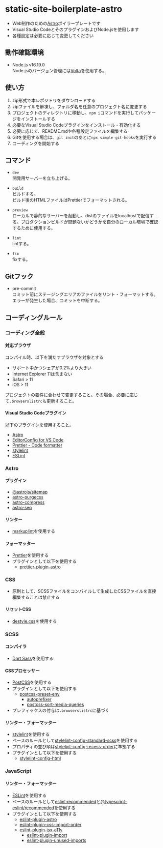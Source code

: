 # static-site-boilerplate-astro
- Web制作のための[Astro](https://astro.build/)ボイラープレートです
- Visual Studio CodeとそのプラグインおよびNode.jsを使用します
- 各種設定は必要に応じて変更してください

## 動作確認環境
- Node.js v16.19.0  
Node.jsのバージョン管理には[Volta](https://volta.sh/)を使用する。

## 使い方
1. zip形式で本レポジトリをダウンロードする
2. zipファイルを解凍し、フォルダ名を任意のプロジェクト名に変更する
3. プロジェクトのディレクトリに移動し、`npm i`コマンドを実行してパッケージをインストールする
4. 必要なVisual Studio Codeプラグインをインストール・有効化する
5. 必要に応じて、README.mdや各種設定ファイルを編集する
6. Gitを使用する場合は、`git init`のあとに`npx simple-git-hooks`を実行する
7. コーディングを開始する

## コマンド
- `dev`  
開発用サーバーを立ち上げる。

- `build`  
ビルドする。  
ビルド後のHTMLファイルはPrettierでフォーマットされる。

- `preview`  
ローカルで静的なサーバーを起動し、distのファイルをlocalhostで配信する。プロダクションビルドが問題ないかどうかを自分のローカル環境で確認するために使用する。

- `lint`  
lintする。

- `fix`  
fixする。

## Gitフック
- pre-commit  
コミット前にステージングエリアのファイルをリント・フォーマットする。エラーが発生した場合、コミットを中断する。

## コーディングルール
### コーディング全般
#### 対応ブラウザ
コンパイル時、以下を満たすブラウザを対象とする  
- サポート中かつシェアが0.2%より大きい
- Internet Explorer 11は含まない
- Safari > 11
- iOS > 11

プロジェクトの要件に合わせて変更すること。その場合、必要に応じて`.browserslistrc`も更新すること。

#### Visual Studio Codeプラグイン
以下のプラグインを使用すること。

- [Astro](https://marketplace.visualstudio.com/items?itemName=astro-build.astro-vscode)
- [EditorConfig for VS Code](https://marketplace.visualstudio.com/items?itemName=EditorConfig.EditorConfig)
- [Prettier - Code formatter](https://marketplace.visualstudio.com/items?itemName=esbenp.prettier-vscode)
- [stylelint](https://marketplace.visualstudio.com/items?itemName=stylelint.vscode-stylelint)
- [ESLint](https://marketplace.visualstudio.com/items?itemName=dbaeumer.vscode-eslint)

### Astro
#### プラグイン
- [@astrojs/sitemap](https://github.com/withastro/astro/tree/main/packages/integrations/sitemap)
- [astro-purgecss](https://github.com/codiume/orbit/tree/main/packages/astro-purgecss)
- [astro-compress](https://github.com/astro-community/astro-compress)
- [astro-seo](https://github.com/jonasmerlin/astro-seo)

#### リンター
- [markuplint](https://github.com/markuplint/markuplint)を使用する

#### フォーマッター
- [Prettier](https://marketplace.visualstudio.com/items?itemName=esbenp.prettier-vscode)を使用する
- プラグインとして以下を使用する
	- [prettier-plugin-astro](https://github.com/withastro/prettier-plugin-astro)

### CSS
- 原則として、SCSSファイルをコンパイルして生成したCSSファイルを直接編集することは禁止する

#### リセットCSS
- [destyle.css](https://github.com/nicolas-cusan/destyle.css)を使用する

### SCSS
#### コンパイラ
- [Dart Sass](https://github.com/sass/dart-sass)を使用する

#### CSSプロセッサー
- [PostCSS](https://github.com/postcss/postcss)を使用する
- プラグインとして以下を使用する
  - [postcss-preset-env](https://github.com/csstools/postcss-plugins/tree/main/plugin-packs/postcss-preset-env)
	- [autoprefixer](https://github.com/postcss/autoprefixer)
	- [postcss-sort-media-queries](https://github.com/solversgroup/postcss-sort-media-queries)
- プレフィックスの付与は`.browserslistrc`に基づく

#### リンター・フォーマッター
- [stylelint](https://stylelint.io/)を使用する
- ベースのルールとして[stylelint-config-standard-scss](https://github.com/stylelint-scss/stylelint-config-standard-scss)を使用する
- プロパティの並び順は[stylelint-config-recess-order](https://github.com/stormwarning/stylelint-config-recess-order)に準拠する
- プラグインとして以下を使用する
  - [stylelint-config-html](https://github.com/ota-meshi/stylelint-config-html)

### JavaScript
#### リンター・フォーマッター
- [ESLint](https://eslint.org/)を使用する
- ベースのルールとして[eslint:recommended](https://eslint.org/docs/rules/)と[@typescript-eslint/recommended](https://github.com/typescript-eslint/typescript-eslint)を使用する
- プラグインとして以下を使用する
  - [eslint-plugin-astro](https://github.com/ota-meshi/eslint-plugin-astro)
  - [eslint-plugin-css-import-order](https://www.npmjs.com/package/eslint-plugin-css-import-order)
  - [eslint-plugin-jsx-a11y](https://github.com/jsx-eslint/eslint-plugin-jsx-a11y)
	- [eslint-plugin-import](https://github.com/import-js/eslint-plugin-import/blob/main/docs/rules/order.md)
	- [eslint-plugin-unused-imports](https://github.com/sweepline/eslint-plugin-unused-imports)
